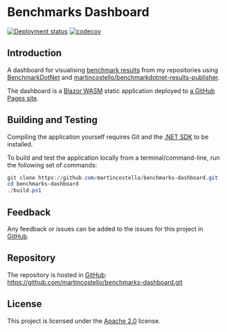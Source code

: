 # Benchmarks Dashboard

[![Deployment status][build-badge]][build-status]
[![codecov][coverage-badge]][coverage-report]

## Introduction

A dashboard for visualising [benchmark results][benchmarks-data] from my repositories using
[BenchmarkDotNet][benchmarkdotnet] and [martincostello/benchmarkdotnet-results-publisher][benchmarkdotnet-results-publisher].

The dashboard is a [Blazor WASM][blazor] static application deployed to [a GitHub Pages site][site].

## Building and Testing

Compiling the application yourself requires Git and the [.NET SDK][dotnet-sdk] to be installed.

To build and test the application locally from a terminal/command-line, run the
following set of commands:

```powershell
git clone https://github.com/martincostello/benchmarks-dashboard.git
cd benchmarks-dashboard
./build.ps1
```

## Feedback

Any feedback or issues can be added to the issues for this project in [GitHub][issues].

## Repository

The repository is hosted in [GitHub][repo]: <https://github.com/martincostello/benchmarks-dashboard.git>

## License

This project is licensed under the [Apache 2.0][license] license.

[benchmarkdotnet]: https://github.com/dotnet/BenchmarkDotNet "The BenchmarkDotNet repository on GitHub.com"
[benchmarkdotnet-results-publisher]: https://github.com/martincostello/benchmarkdotnet-results-publisher "A GitHub Action that publishes results from BenchmarkDotNet benchmarks to a GitHub repository"
[benchmarks-data]: https://github.com/martincostello/benchmarks "The GitHub repository containing the benchmark results"
[blazor]: https://learn.microsoft.com/aspnet/core/blazor "ASP.NET Core Blazor"
[build-badge]: https://github.com/martincostello/benchmarks-dashboard/actions/workflows/build.yml/badge.svg?branch=main&event=push
[build-status]: https://github.com/martincostello/benchmarks-dashboard/actions?query=workflow%3Abuild+branch%3Amain+event%3Apush "Continuous Integration for this project"
[coverage-badge]: https://codecov.io/gh/martincostello/benchmarks-dashboard/branch/main/graph/badge.svg
[coverage-report]: https://codecov.io/gh/martincostello/benchmarks-dashboard "Code coverage report for this project"
[dotnet-sdk]: https://dotnet.microsoft.com/download "Download the .NET SDK"
[issues]: https://github.com/martincostello/benchmarks-dashboard/issues "Issues for this project on GitHub.com"
[license]: https://www.apache.org/licenses/LICENSE-2.0.txt "The Apache 2.0 license"
[repo]: https://github.com/martincostello/benchmarks-dashboard "This project on GitHub.com"
[site]: https://benchmarks.martincostello.com
